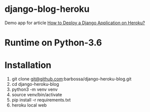 # django-blog-heroku
Demo app for article [How to Deploy a Django Application on Heroku?](https://gearheart.io/blog/)
# Runtime on Python-3.6
  
# Installation
1. git clone git@github.com:barbossa/django-heroku-blog.git
2. cd django-heroku-blog
3. python3 -m venv venv
4. source venv/bin/activate
5. pip install -r requirements.txt
6. heroku local web
